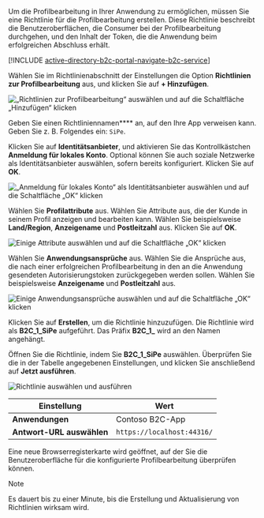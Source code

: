 Um die Profilbearbeitung in Ihrer Anwendung zu ermöglichen, müssen Sie eine Richtlinie für die Profilbearbeitung erstellen. Diese Richtlinie beschreibt die Benutzeroberflächen, die Consumer bei der Profilbearbeitung durchgehen, und den Inhalt der Token, die die Anwendung beim erfolgreichen Abschluss erhält.

[!INCLUDE [active-directory-b2c-portal-navigate-b2c-service](active-directory-b2c-portal-navigate-b2c-service.md)]

Wählen Sie im Richtlinienabschnitt der Einstellungen die Option **Richtlinien zur Profilbearbeitung** aus, und klicken Sie auf **+ Hinzufügen**.

![„Richtlinien zur Profilbearbeitung“ auswählen und auf die Schaltfläche „Hinzufügen“ klicken](media/active-directory-b2c-create-profile-editing-policy/add-b2c-editing-policy.png)

Geben Sie einen Richtliniennamen**** an, auf den Ihre App verweisen kann. Geben Sie z. B. Folgendes ein: `SiPe`.

Klicken Sie auf **Identitätsanbieter**, und aktivieren Sie das Kontrollkästchen **Anmeldung für lokales Konto**. Optional können Sie auch soziale Netzwerke als Identitätsanbieter auswählen, sofern bereits konfiguriert. Klicken Sie auf **OK**.

![„Anmeldung für lokales Konto“ als Identitätsanbieter auswählen und auf die Schaltfläche „OK“ klicken](media/active-directory-b2c-create-profile-editing-policy/add-b2c-editing-identity-providers.png)

Wählen Sie **Profilattribute** aus. Wählen Sie Attribute aus, die der Kunde in seinem Profil anzeigen und bearbeiten kann. Wählen Sie beispielsweise **Land/Region**, **Anzeigename** und **Postleitzahl** aus. Klicken Sie auf **OK**.

![Einige Attribute auswählen und auf die Schaltfläche „OK“ klicken](media/active-directory-b2c-create-profile-editing-policy/add-b2c-editing-attributes.png)

Wählen Sie **Anwendungsansprüche** aus. Wählen Sie die Ansprüche aus, die nach einer erfolgreichen Profilbearbeitung in den an die Anwendung gesendeten Autorisierungstoken zurückgegeben werden sollen. Wählen Sie beispielsweise **Anzeigename** und **Postleitzahl** aus.

![Einige Anwendungsansprüche auswählen und auf die Schaltfläche „OK“ klicken](media/active-directory-b2c-create-profile-editing-policy/add-b2c-editing-application-claims.png)

Klicken Sie auf **Erstellen**, um die Richtlinie hinzuzufügen. Die Richtlinie wird als **B2C_1_SiPe** aufgeführt. Das Präfix **B2C_1_** wird an den Namen angehängt.

Öffnen Sie die Richtlinie, indem Sie **B2C_1_SiPe** auswählen. Überprüfen Sie die in der Tabelle angegebenen Einstellungen, und klicken Sie anschließend auf **Jetzt ausführen**.

![Richtlinie auswählen und ausführen](media/active-directory-b2c-create-profile-editing-policy/run-b2c-editing-policy.png)

| Einstellung      | Wert  |
| ------------ | ------ |
| **Anwendungen** | Contoso B2C-App |
| **Antwort-URL auswählen** | `https://localhost:44316/` |

Eine neue Browserregisterkarte wird geöffnet, auf der Sie die Benutzeroberfläche für die konfigurierte Profilbearbeitung überprüfen können.

> [!NOTE]
> Es dauert bis zu einer Minute, bis die Erstellung und Aktualisierung von Richtlinien wirksam wird.
>